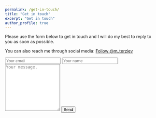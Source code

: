 ```yaml
---
permalink: /get-in-touch/
title: "Get in touch"
excerpt: "Get in touch"
author_profile: true
---
```



<div id="google_translate_element" class="text-right"></div><script>

function googleTranslateElementInit() {

new google.translate.TranslateElement({

pageLanguage: 'en'
  
  

}, 'google_translate_element');

}

</script>
<script src="//translate.google.com/translate_a/element.js?cb=googleTranslateElementInit"></script>

Please use the form below to get in touch and I will do my best to reply to you as soon as possible.

You can also reach me through social media: <a href="https://twitter.com/m_terziev?ref_src=twsrc%5Etfw" class="twitter-follow-button" data-show-count="false">Follow @m_terziev</a><script async src="https://platform.twitter.com/widgets.js" charset="utf-8"></script>


<form method="POST" action="https://formsubmit.co/e2c7c392178a3b202e2eea1773e9695f" enctype="multipart/form-data">
    <input type="email" name="email" placeholder="Your email">
    <input type="name" name="name" placeholder="Your name">
    <textarea name="message" placeholder="Your message." rows="10"></textarea>
    <input type="hidden" name="_next" value="https://scottish-solitary-waves.github.io/thank-you">
    <button type="submit">Send</button>
</form>
